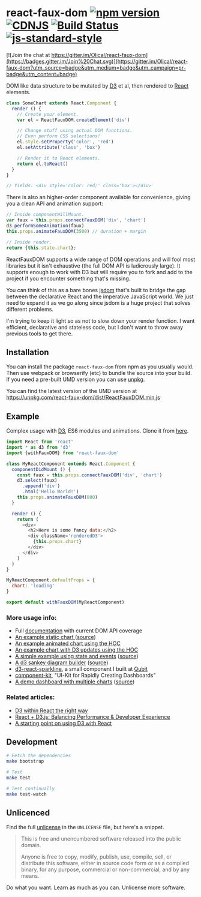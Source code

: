 # react-faux-dom [![npm version](https://badge.fury.io/js/react-faux-dom.svg)](http://badge.fury.io/js/react-faux-dom) [![CDNJS](https://img.shields.io/cdnjs/v/react-faux-dom.svg)](https://cdnjs.com/libraries/react-faux-dom) [![Build Status](https://travis-ci.org/Olical/react-faux-dom.svg?branch=master)](https://travis-ci.org/Olical/react-faux-dom) [![js-standard-style](https://img.shields.io/badge/code%20style-standard-brightgreen.svg?style=flat)](https://github.com/feross/standard)

[![Join the chat at https://gitter.im/Olical/react-faux-dom](https://badges.gitter.im/Join%20Chat.svg)](https://gitter.im/Olical/react-faux-dom?utm_source=badge&utm_medium=badge&utm_campaign=pr-badge&utm_content=badge)

DOM like data structure to be mutated by [D3][] et al, then rendered to [React][] elements.

```javascript
class SomeChart extends React.Component {
  render () {
    // Create your element.
    var el = ReactFauxDOM.createElement('div')

    // Change stuff using actual DOM functions.
    // Even perform CSS selections!
    el.style.setProperty('color', 'red')
    el.setAttribute('class', 'box')

    // Render it to React elements.
    return el.toReact()
  }
}

// Yields: <div style='color: red;' class='box'></div>
```

There is also an higher-order component available for convenience, giving you a clean API and animation support:

```javascript
// Inside componentWillMount.
var faux = this.props.connectFauxDOM('div', 'chart')
d3.performSomeAnimation(faux)
this.props.animateFauxDOM(3500) // duration + margin

// Inside render.
return {this.state.chart};
```

ReactFauxDOM supports a wide range of DOM operations and will fool most libraries but it isn't exhaustive (the full DOM API is ludicrously large). It supports enough to work with D3 but will require you to fork and add to the project if you encounter something that's missing.

You can think of this as a bare bones [jsdom][] that's built to bridge the gap between the declarative React and the imperative JavaScript world. We just need to expand it as we go along since jsdom is a huge project that solves different problems.

I'm trying to keep it light so as not to slow down your render function. I want efficient, declarative and stateless code, but I don't want to throw away previous tools to get there.

## Installation

You can install the package `react-faux-dom` from npm as you usually would. Then use webpack or browserify (etc) to bundle the source into your build. If you need a pre-built UMD version you can use [unpkg][].

You can find the latest version of the UMD version at https://unpkg.com/react-faux-dom/dist/ReactFauxDOM.min.js

## Example

Complex usage with [D3][], ES6 modules and animations. Clone it from [here][minimal-example-source].

```javascript
import React from 'react'
import * as d3 from 'd3'
import {withFauxDOM} from 'react-faux-dom'

class MyReactComponent extends React.Component {
  componentDidMount () {
    const faux = this.props.connectFauxDOM('div', 'chart')
    d3.select(faux)
      .append('div')
      .html('Hello World!')
    this.props.animateFauxDOM(800)
  }

  render () {
    return (
      <div>
        <h2>Here is some fancy data:</h2>
        <div className='renderedD3'>
          {this.props.chart}
        </div>
      </div>
    )
  }
}

MyReactComponent.defaultProps = {
  chart: 'loading'
}

export default withFauxDOM(MyReactComponent)
```

### More usage info:

 * Full [documentation][] with current DOM API coverage
 * [An example static chart ][lab-chart] ([source][lab-chart-source])
 * [An example animated chart using the HOC][hoc-animate-example] 
 * [An example chart with D3 updates using the HOC][hoc-update-example] 
 * [A simple example using state and events][lab-state] ([source][lab-state-source])
 * [A d3 sankey diagram builder][sankey-app] ([source][sankey-app-source])
 * [d3-react-sparkline][], a small component I built at [Qubit][]
 * [component-kit][], "UI-Kit for Rapidly Creating Dashboards"
 * [A demo dashboard with multiple charts][rd3-demo] ([source][rd3-source])

### Related articles:

 * [D3 within React the right way][Olical-post]
 * [React + D3.js: Balancing Performance & Developer Experience][tibotiber-post]
 * [A starting point on using D3 with React][AdilBaaj-post]

## Development

```bash
# Fetch the dependencies
make bootstrap

# Test
make test

# Test continually
make test-watch
```

## Unlicenced

Find the full [unlicense][] in the `UNLICENSE` file, but here's a snippet.

>This is free and unencumbered software released into the public domain.
>
>Anyone is free to copy, modify, publish, use, compile, sell, or distribute this software, either in source code form or as a compiled binary, for any purpose, commercial or non-commercial, and by any means.

Do what you want. Learn as much as you can. Unlicense more software.

[unlicense]: http://unlicense.org/
[d3]: http://d3js.org/
[react]: http://facebook.github.io/react/
[jsdom]: https://github.com/tmpvar/jsdom
[lab-chart]: http://lab.oli.me.uk/d3-to-react-again/
[lab-chart-source]: https://github.com/Olical/lab/blob/gh-pages/js/d3-to-react-again/main.js
[lab-state]: http://lab.oli.me.uk/react-faux-dom-state/
[lab-state-source]: https://github.com/Olical/lab/blob/gh-pages/js/react-faux-dom-state/main.js
[d3-react-sparkline]: https://github.com/QubitProducts/d3-react-sparkline
[qubit]: http://www.qubit.com/
[documentation]: ./DOCUMENTATION.md
[react-motion]: https://github.com/chenglou/react-motion
[sankey-app]: http://nick.balestra.ch/sankey/
[sankey-app-source]: https://github.com/nickbalestra/sankey
[hoc-animate-example]: ./examples/animate-d3-with-hoc
[hoc-update-example]: ./examples/update-d3-with-hoc
[component-kit]: https://github.com/kennetpostigo/component-kit
[unpkg]: https://unpkg.com/
[Olical-post]: http://oli.me.uk/2015/09/09/d3-within-react-the-right-way/
[tibotiber-post]: https://medium.com/@tibotiber/react-d3-js-balancing-performance-developer-experience-4da35f912484
[rd3-demo]: https://rd3.now.sh
[rd3-source]: https://github.com/tibotiber/rd3
[AdilBaaj-post]: https://blog.sicara.com/a-starting-point-on-using-d3-with-react-869fdf3dfaf
[minimal-example-source]: https://github.com/tibotiber/rfd-min-example
